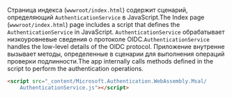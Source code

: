<span data-ttu-id="9c7ee-101">Страница индекса (`wwwroot/index.html`) содержит сценарий, определяющий `AuthenticationService` в JavaScript.</span><span class="sxs-lookup"><span data-stu-id="9c7ee-101">The Index page (`wwwroot/index.html`) page includes a script that defines the `AuthenticationService` in JavaScript.</span></span> <span data-ttu-id="9c7ee-102">`AuthenticationService` обрабатывает низкоуровневые сведения о протоколе OIDC.</span><span class="sxs-lookup"><span data-stu-id="9c7ee-102">`AuthenticationService` handles the low-level details of the OIDC protocol.</span></span> <span data-ttu-id="9c7ee-103">Приложение внутренне вызывает методы, определенные в сценарии для выполнения операций проверки подлинности.</span><span class="sxs-lookup"><span data-stu-id="9c7ee-103">The app internally calls methods defined in the script to perform the authentication operations.</span></span>

```html
<script src="_content/Microsoft.Authentication.WebAssembly.Msal/
    AuthenticationService.js"></script>
```
